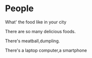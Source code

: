 # People

What' the food like in your city

There are so many delicious foods.

There's meatball,dumpling.

There's a laptop computer,a smartphone